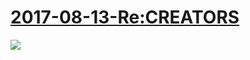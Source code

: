 # [2017-08-13-Re:CREATORS](https://bangumi.bilibili.com/anime/5998)
![](https://bilicover2017.github.io/iOS/2017-08-13.jpg)